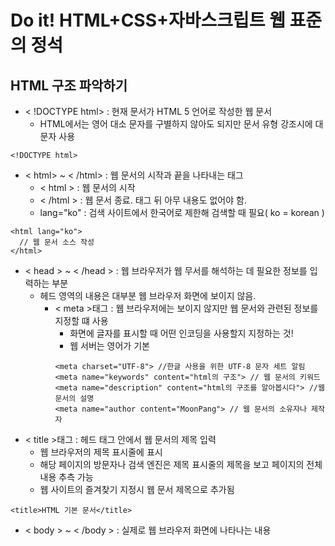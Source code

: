 # Do it! HTML+CSS+자바스크립트 웹 표준의 정석

## HTML 구조 파악하기

+ < !DOCTYPE html> : 현재 문서가 HTML 5 언어로 작성한 웹 문서
  + HTML에서는 영어 대소 문자를 구별하지 않아도 되지만 문서 유형 강조시에 대문자 사용
```
<!DOCTYPE html>
```
+ < html> ~ < /html> : 웹 문서의 시작과 끝을 나타내는 태그
  + < html > : 웹 문서의 시작
  + < /html > : 웹 문서 종료. 태그 뒤 아무 내용도 없어야 함.
  + lang="ko" : 검색 사이트에서 한국어로 제한해 검색할 때 필요( ko = korean )
```
<html lang="ko">
  // 웹 문서 소스 작성
</html> 
```
+ < head > ~ < /head > : 웹 브라우저가 웹 무서를 해석하는 데 필요한 정보를 입력하는 부분
  + 헤드 영역의 내용은 대부분 웹 브라우저 화면에 보이지 않음. 
    + < meta >태그 : 웹 브라우저에는 보이지 않지만 웹 문서와 관련된 정보를 지정할 떄 사용
      + 화면에 글자를 표시할 때 어떤 인코딩을 사용할지 지정하는 것!
      + 웹 서버는 영어가 기본
      ```
      <meta charset="UTF-8"> //한글 사용을 위한 UTF-8 문자 세트 알림
      <meta name="keywords" content="html의 구조"> // 웹 문서의 키워드
      <meta name="description" content="html의 구조를 알아봅시다"> //웹 문서의 설명
      <meta name="author content="MoonPang"> // 웹 문서의 소유자나 제작자 
      ```
+ < title >태그 : 헤드 태그 안에서 웹 문서의 제목 입력
  + 웹 브라우저의 제목 표시줄에 표시
  + 해당 페이지의 방문자나 검색 엔진은 제목 표시줄의 제목을 보고 페이지의 전체 내용 추측 가능
  + 웹 사이트의 즐겨찾기 지정시 웹 문서 제목으로 추가됨
```
<title>HTML 기본 문서</title>
```                     

+ < body > ~ < /body > : 실제로 웹 브라우저 화면에 나타나는 내용 